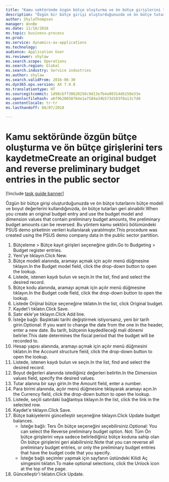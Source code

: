 ```yaml
--- 
title: "Kamu sektöründe özgün bütçe oluşturma ve ön bütçe girişlerini ters kaydetme"
description: "Özgün bir bütçe girişi oluşturduğunuzda ve ön bütçe tutarlarını bütçe modeli ve boyut değerlerini kullandığınızda, ön bütçe tutarları geri alınabilir."
author: ShylaThompson
manager: AnnBe
ms.date: 11/10/2016
ms.topic: business-process
ms.prod: 
ms.service: dynamics-ax-applications
ms.technology: 
audience: Application User
ms.reviewer: shylaw
ms.search.scope: Operations
ms.search.region: Global
ms.search.industry: Service industries
ms.author: shylaw
ms.search.validFrom: 2016-06-30
ms.dyn365.ops.version: AX 7.0.0
ms.translationtype: HT
ms.sourcegitcommit: 1d98cbff30620256c9d13e7b4a90314db150e33e
ms.openlocfilehash: a6f9b20658764e1a7584a34b573d103f0a13c7d8
ms.contentlocale: tr-tr
ms.lasthandoff: 08/07/2018

---
```

# <a name="create-an-original-budget-and-reverse-preliminary-budget-entries-in-the-public-sector"></a><span data-ttu-id="58422-103">Kamu sektöründe özgün bütçe oluşturma ve ön bütçe girişlerini ters kaydetme</span><span class="sxs-lookup"><span data-stu-id="58422-103">Create an original budget and reverse preliminary budget entries in the public sector</span></span>

[!include [task guide banner](../../includes/task-guide-banner.md)]

<span data-ttu-id="58422-104">Özgün bir bütçe girişi oluşturduğunuzda ve ön bütçe tutarlarını bütçe modeli ve boyut değerlerini kullandığınızda, ön bütçe tutarları geri alınabilir.</span><span class="sxs-lookup"><span data-stu-id="58422-104">When you create an original budget entry and use the budget model and dimension values that contain preliminary budget amounts, the preliminary budget amounts can be reversed.</span></span> <span data-ttu-id="58422-105">Bu yöntem kamu sektörü bölümündeki PSUS demo şirketinin verileri kullanılarak yaratılmıştır.</span><span class="sxs-lookup"><span data-stu-id="58422-105">This procedure was created using the PSUS demo company data in the public sector partition.</span></span>

1. <span data-ttu-id="58422-106">Bütçeleme > Bütçe kayıt girişleri seçeneğine gidin.</span><span class="sxs-lookup"><span data-stu-id="58422-106">Go to Budgeting > Budget register entries.</span></span>
2. <span data-ttu-id="58422-107">Yeni'ye tıklayın.</span><span class="sxs-lookup"><span data-stu-id="58422-107">Click New.</span></span>
3. <span data-ttu-id="58422-108">Bütçe modeli alanında, aramayı açmak için açılır menü düğmesine tıklayın.</span><span class="sxs-lookup"><span data-stu-id="58422-108">In the Budget model field, click the drop-down button to open the lookup.</span></span>
4. <span data-ttu-id="58422-109">Listede, istenen kaydı bulun ve seçin.</span><span class="sxs-lookup"><span data-stu-id="58422-109">In the list, find and select the desired record.</span></span>
5. <span data-ttu-id="58422-110">Bütçe kodu alanında, aramayı açmak için açılır menü düğmesine tıklayın.</span><span class="sxs-lookup"><span data-stu-id="58422-110">In the Budget code field, click the drop-down button to open the lookup.</span></span>
6. <span data-ttu-id="58422-111">Listede Orijinal bütçe seçeneğine tıklatın.</span><span class="sxs-lookup"><span data-stu-id="58422-111">In the list, click Original budget.</span></span>
7. <span data-ttu-id="58422-112">Kaydet'i tıklatın.</span><span class="sxs-lookup"><span data-stu-id="58422-112">Click Save.</span></span>
8. <span data-ttu-id="58422-113">Satır ekle'ye tıklayın.</span><span class="sxs-lookup"><span data-stu-id="58422-113">Click Add line.</span></span>
9. <span data-ttu-id="58422-114">İsteğe bağlı: Başlıktaki tarihi değiştirmek istiyorsanız, yeni bir tarih girin.</span><span class="sxs-lookup"><span data-stu-id="58422-114">Optional: If you want to change the date from the one in the header, enter a new date.</span></span> <span data-ttu-id="58422-115">Bu tarih, bütçenin kaydedileceği mali dönemi belirler.</span><span class="sxs-lookup"><span data-stu-id="58422-115">This date determines the fiscal period that the budget will be recorded to.</span></span>
10. <span data-ttu-id="58422-116">Hesap yapısı alanında, aramayı açmak için açılır menü düğmesini tıklatın.</span><span class="sxs-lookup"><span data-stu-id="58422-116">In the Account structure field, click the drop-down button to open the lookup.</span></span>
11. <span data-ttu-id="58422-117">Listede, istenen kaydı bulun ve seçin.</span><span class="sxs-lookup"><span data-stu-id="58422-117">In the list, find and select the desired record.</span></span>
12. <span data-ttu-id="58422-118">Boyut değerleri alanında istediğiniz değerleri belirtin.</span><span class="sxs-lookup"><span data-stu-id="58422-118">In the Dimension values field, specify the desired values.</span></span>
13. <span data-ttu-id="58422-119">Tutar alanına bir sayı girin.</span><span class="sxs-lookup"><span data-stu-id="58422-119">In the Amount field, enter a number.</span></span>
14. <span data-ttu-id="58422-120">Para birimi alanında, açılır menü düğmesine tıklayarak aramayı açın.</span><span class="sxs-lookup"><span data-stu-id="58422-120">In the Currency field, click the drop-down button to open the lookup.</span></span>
15. <span data-ttu-id="58422-121">Listede, seçili satırdaki bağlantıya tıklayın.</span><span class="sxs-lookup"><span data-stu-id="58422-121">In the list, click the link in the selected row.</span></span>
16. <span data-ttu-id="58422-122">Kaydet'e tıklayın.</span><span class="sxs-lookup"><span data-stu-id="58422-122">Click Save.</span></span>
17. <span data-ttu-id="58422-123">Bütçe bakiyelerini güncelleştir seçeneğine tıklayın.</span><span class="sxs-lookup"><span data-stu-id="58422-123">Click Update budget balances.</span></span>
    * <span data-ttu-id="58422-124">İsteğe bağlı: Ters Ön bütçe seçeneğini seçebilirsiniz.</span><span class="sxs-lookup"><span data-stu-id="58422-124">Optional: You can select the Reverse preliminary budget option.</span></span> <span data-ttu-id="58422-125">Not: Tüm Ön bütçe girişlerini veya sadece belirlediğiniz bütçe koduna sahip olan Ön bütçe girişlerini geri alabilirsiniz.</span><span class="sxs-lookup"><span data-stu-id="58422-125">Note that you can reverse all preliminary budget entries, or only the preliminary budget entries that have the budget code that you specify.</span></span>  
    * <span data-ttu-id="58422-126">İsteğe bağlı seçimler yapmak için sayfanın üstündeki Kilidi Aç simgesini tıklatın.</span><span class="sxs-lookup"><span data-stu-id="58422-126">To make optional selections, click the Unlock icon at the top of the page.</span></span>  
18. <span data-ttu-id="58422-127">Güncelleştir'i tıklatın.</span><span class="sxs-lookup"><span data-stu-id="58422-127">Click Update.</span></span>


